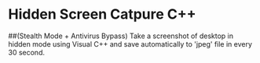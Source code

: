 # Hidden Screen Catpure C++ 
##(Stealth Mode + Antivirus Bypass)
Take a screenshot of desktop in hidden mode using Visual C++ and save automatically to 'jpeg' file in every 30 second.
